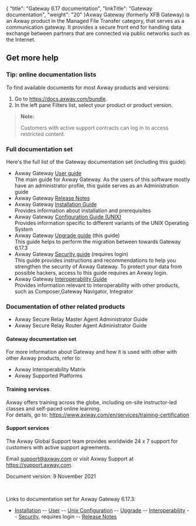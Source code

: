 {
    "title": "Gateway 6.17 documentation",
    "linkTitle": "Gateway documentation",
    "weight": "20"
}<span class="mc-variable axway_variables.Component_Long_Name variable">Axway Gateway</span> (formerly XFB Gateway) is an Axway product in the Managed File Transfer category, that serves as a communication gateway. It provides a secure front end for handling data exchange between partners that are connected via public networks such as the Internet.

## Get more help

### Tip: online documentation lists

To find available documents for most Axway products and versions:

1.  Go to <https://docs.axway.com/bundle>.
2.  In the left pane Filters list, select your product or product version.

> **Note:**
>
> Customers with active support contracts can log in to access restricted content.

### Full documentation set

Here's the full list of the <span class="mc-variable axway_variables.Component_Short_Name variable">Gateway</span> documentation set (including this guide):

-   <span class="mc-variable axway_variables.Component_Long_Name variable">Axway Gateway</span> [User guide](/bundle/Gateway_6173_UsersGuide_allOS_en_HTML5/page/Content/start_page.htm) [](/bundle/Gateway_6173_UsersGuide_allOS_en_HTML5/page/Content/start_page.htm)  
    The main guide for <span class="mc-variable axway_variables.Component_Long_Name variable">Axway Gateway</span>. As the users of this software mostly have an administrator profile, this guide serves as an Administration guide
-   <span class="mc-variable axway_variables.Component_Long_Name variable">Axway Gateway</span> [Release Notes](/bundle/Gateway_6173_ReleaseNotes_allOS_en_HTML5/page/Content/Gateway_ReleaseNotes_allOS_en.htm)
-   <span class="mc-variable axway_variables.Component_Long_Name variable">Axway Gateway</span> [Installation Guide](/bundle/Gateway_6173_InstallationGuide_allOS_en_HTML5/page/Content/start_page.htm)  
    Provides information about installation and prerequisites
-   <span class="mc-variable axway_variables.Component_Long_Name variable">Axway Gateway</span> [Configuration Guide (UNIX)](/bundle/Gateway_6173_ConfigurationGuide_UNIX_en_HTML5/page/Content/start_page.htm)  
    Provides information specific to different variants of the UNIX Operating System
-   <span class="mc-variable axway_variables.Component_Long_Name variable">Axway Gateway</span> [Upgrade guide](/bundle/Gateway_6173_UpgradeGuide_allOS_en_HTML5/page/Content/start_page.htm) (this guide)  
    This guide helps to perform the migration between towards <span class="mc-variable axway_variables.Component_Short_Name variable">Gateway</span> <span class="mc-variable axway_variables.Component_long_version variable">6.17.3</span>
-   <span class="mc-variable axway_variables.Component_Long_Name variable">Axway Gateway</span> [Security guide](/bundle/Gateway_6173_SecurityGuide_allOS_en_HTML5/page/Content/start_page.htm) (requires login)  
    This guide provides instructions and recommendations to help you strengthen the security of Axway Gateway. To protect your data from possible hackers, access to this guide requires an Axway login.
-   <span class="mc-variable axway_variables.Component_Long_Name variable">Axway Gateway</span> [Interoperability Guide](/bundle/Gateway_6173_InteroperabilityGuide_allOS_en_HTML5/page/Content/start_page.htm) [](/bundle/Gateway_6173_InteroperabilityGuide_allOS_en_HTML5/page/Content/start_page.htm)  
    Provides information relevant to interoperability with other products, such as <span class="mc-variable suite_variables.ComposerName variable">Composer</span>,<span class="mc-variable axway_variables.prodname.Gateway_Navigator_long variable">Gateway Navigator</span>, <span class="mc-variable suite_variables.IntegratorName variable">Integrator</span>

### Documentation of other related products

-   Axway Secure Relay Master Agent Administrator Guide
-   Axway Secure Relay Router Agent Administrator Guide

#### <span class="mc-variable axway_variables.Component_Short_Name variable">Gateway</span> documentation set

For more information about <span class="mc-variable axway_variables.Component_Short_Name variable">Gateway</span> and how it is used with other with other <span class="mc-variable axway_variables.Company_Name variable">Axway</span> products, refer to:

-   <span class="mc-variable suite_variables.DocNameSUITEInteropMatrix variable">Axway Interoperability Matrix</span>
-   <span class="mc-variable suite_variables.DocNameSUITESupportedPlatforms variable">Axway Supported Platforms</span>

#### Training services

<span class="mc-variable axway_variables.Company_Name variable">Axway</span> offers training across the globe, including on-site instructor-led classes and self-paced online learning.  
For details, go to: <https://www.axway.com/en/services/training-certification>

#### Support services

The <span class="mc-variable axway_variables.Company_Name variable">Axway</span> Global Support team provides worldwide 24 x 7 support for customers with active support agreements.

Email <support@axway.com> or visit <span class="mc-variable axway_variables.Company_Name variable">Axway</span> Support at <a href="https://support.axway.com/" class="hyperlink">https://support.axway.com</a>.

Document version: <span class="mc-variable axway_variables.Release_Date variable">9 November 2021</span>

 

Links to documentation set for Axway Gateway <span class="mc-variable axway_variables.Release_Number variable">6.17.3</span>:

-   [Installation](/bundle/Gateway_6173_InstallationGuide_allOS_en_HTML5/page/Content/start_page.htm) -- [User](/bundle/Gateway_6173_UsersGuide_allOS_en_HTML5/page/Content/start_page.htm) -- [Unix Configuration](/bundle/Gateway_6173_ConfigurationGuide_UNIX_en_HTML5/page/Content/start_page.htm) -- [Upgrade](/bundle/Gateway_6173_UpgradeGuide_allOS_en_HTML5/page/Content/start_page.htm) -- [Interoperability](/bundle/Gateway_6173_InteroperabilityGuide_allOS_en_HTML5/page/Content/start_page.htm) -- [Security](/bundle/Gateway_6173_SecurityGuide_allOS_en_HTML5/page/Content/start_page.htm), requires login -- [Release Notes](/bundle/Gateway_6173_ReleaseNotes_allOS_en_HTML5/page/Content/Gateway_ReleaseNotes_allOS_en.htm)
